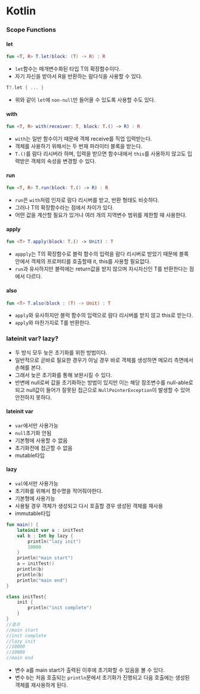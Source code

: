 # Kotlin

### Scope Functions

#### let

```kotlin
fun <T, R> T.let(block: (T) -> R) : R
```

- `let`함수는 매개변수화된 타입 T의 확장함수이다.
- 자기 자신을 받아서 R을 반환하는 람다식을 사용할 수 있다.

```kotlin
T?.let { ... }
```

- 위와 같이 `let`에 `non-null`만 들어올 수 있도록 사용할 수도 있다.

#### with

```kotlin
fun <T, R> with(receiver: T, block: T.() -> R) : R
```

- `with`는 일반 함수이기 때문에 객체 receive를 직업 입력받는다.
- 객체를 사용하기 위해서는 두 번재 파라미터 블록을 받는다.
- `T.()`를 람다 리시버라 하며, 입력을 받으면 함수내에서 `this`를 사용하지 않고도 입력받은 객체의 속성을 변경할 수 있다.

#### run

```kotlin
fun <T, R> T.run(block: T.() -> R) : R
```

- `run`은 `with`처럼 인자로 람다 리시버를 받고, 반환 형태도 비슷하다.
- 그러나 T의 확장함수라는 점에서 차이가 있다.
- 어떤 값을 계산할 필요가 있거나 여러 개의 지역변수 범위를 제한할 때 사용한다.

#### apply

```kotlin
fun <T> T.apply(block: T.() -> Unit) : T
```

- `appply`는 T의 확장함수로 블럭 함수의 입력을 람다 리시버로 받았기 때문에 블록 안에서 객체의 프로퍼티를 호출할때 it, this를 사용할 필요없다.
- `run`과 유사하지만 블럭에는 return값을 받지 않으며 자시자신인 T를 반환한다는 점에서 다르다.

#### also

```kotlin
fun <T> T.also(block : (T) -> Unit) : T
```

- `apply`와 유사하지만 블럭 함수의 입력으로 람다 리시버를 받지 않고 this로 받는다.
- `apply`와 마찬가지로 T를 반환한다.

### lateinit var? lazy?

- 두 방식 모두 늦은 초기화를 위한 방법이다.
- 일반적으로 곧바로 필요한 경우가 아닐 경우 바로 객체를 생성하면 메모리 측면에서 손해를 본다.
- 그래서 늦은 초기화를 통해 보완시킬 수 있다.
- 반변에 null로써 값을 초기화하는 방법이 있지만 이는 해당 참조변수를 null-able로 되고 null값이 들어가 잘못된 접근으로 `NullPointerException`이 발생할 수 있어 안전하지 못하다.

#### lateinit var

- `var`에서만 사용가능
- `null`초기화 안됨
- 기본형에 사용할 수 없음
- 초기화전에 접근할 수 없음
- mutable타입

#### lazy

- `val`에서만 사용가능
- 초기화를 위해서 함수명을 적어줘야한다.
- 기본형에 사용가능
- 사용될 경우 객체가 생성되고 다시 호출할 경우 생성된 객체를 재사용
- immutable타입

```kotlin
fun main() {
    lateinit var a : initTest
    val b : Int by lazy {
        println("lazy init")
        10000
    }
    println("main start")
    a = initTest()
    println(b)
    println(b)
    println("main end")
}

class initTest{
    init {
        println("init complete")
    }
}
//결과
//main start
//init complete
//lazy init
//10000
//10000
//main end
```

- 변수 a를 main start가 출력된 이후에 초기화할 수 있음을 볼 수 있다.
- 변수 b는 처음 호출되는 `println`문에서 초기화가 진행되고 다음 호출에는 생성된 객체를 재사용하게 된다.

